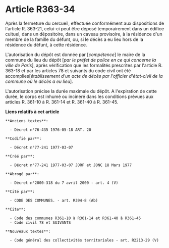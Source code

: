 # Article R363-34

Après la fermeture du cercueil, effectuée conformément aux dispositions de l'article R. 363-21, celui-ci peut être déposé
temporairement dans un édifice cultuel, dans un dépositoire, dans un caveau provisoire, à la résidence d'un membre de la
famille du défunt, ou, si le décès a eu lieu hors de la résidence du défunt, à cette résidence.

L'autorisation du dépôt est donnée par [*compétence*] le maire de la commune du lieu du dépôt [*par le préfet de police en ce
qui concerne la ville de Paris*], après vérification que les formalités prescrites par l'article R. 363-18 et par les
articles 78 et suivants du code civil ont été accomplies[*établissement d'un acte de décès par l'officier d'état-civil de la
commune où le décès a eu lieu*].

L'autorisation précise la durée maximale du dépôt. A l'expiration de cette durée, le corps est inhumé ou incinéré dans les
conditions prévues aux articles R. 361-10 à R. 361-14 et R. 361-40 à R. 361-45.

**Liens relatifs à cet article**

	**Anciens textes**:

	  - Décret n°76-435 1976-05-18 ART. 20

	**Codifié par**:

	  - Décret n°77-241 1977-03-07

	**Créé par**:

	  - Décret n°77-241 1977-03-07 JORF et JONC 18 Mars 1977

	**Abrogé par**:

	  - Décret n°2000-318 du 7 avril 2000 - art. 4 (V)

	**Cité par**:

	  - CODE DES COMMUNES. - art. R394-8 (Ab)

	**Cite**:

	  - Code des communes R361-10 à R361-14 et R361-40 à R361-45
	  - Code civil 78 et SUIVANTS

	**Nouveaux textes**:

	  - Code général des collectivités territoriales - art. R2213-29 (V)
